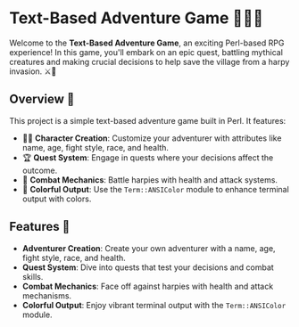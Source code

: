 # Text-Based Adventure Game 🎲🧙‍♂️

Welcome to the **Text-Based Adventure Game**, an exciting Perl-based RPG experience! In this game, you'll embark on an epic quest, battling mythical creatures and making crucial decisions to help save the village from a harpy invasion. ⚔️🦅

## Overview 🌟

This project is a simple text-based adventure game built in Perl. It features:

- 🧑‍🎓 **Character Creation**: Customize your adventurer with attributes like name, age, fight style, race, and health.
- 🏆 **Quest System**: Engage in quests where your decisions affect the outcome.
- 🐉 **Combat Mechanics**: Battle harpies with health and attack systems.
- 🌈 **Colorful Output**: Use the `Term::ANSIColor` module to enhance terminal output with colors.

## Features 🚀

- **Adventurer Creation**: Create your own adventurer with a name, age, fight style, race, and health.
- **Quest System**: Dive into quests that test your decisions and combat skills.
- **Combat Mechanics**: Face off against harpies with health and attack mechanisms.
- **Colorful Output**: Enjoy vibrant terminal output with the `Term::ANSIColor` module.
